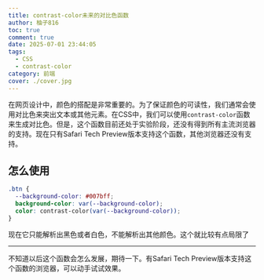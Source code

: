 ```yaml
---
title: contrast-color未来的对比色函数
author: 柚子816
toc: true
comment: true
date: 2025-07-01 23:44:05
tags:
  - CSS
  - contrast-color
category: 前端
cover: ./cover.jpg
---
```


在网页设计中，颜色的搭配是非常重要的。为了保证颜色的可读性，我们通常会使用对比色来突出文本或其他元素。在CSS中，我们可以使用`contrast-color`函数来生成对比色。但是，这个函数目前还处于实验阶段，还没有得到所有主流浏览器的支持。现在只有Safari Tech Preview版本支持这个函数，其他浏览器还没有支持。

## 怎么使用

```css
.btn {
  --background-color: #007bff;
  background-color: var(--background-color);
  color: contrast-color(var(--background-color));
}
```

现在它只能解析出黑色或者白色，不能解析出其他颜色。这个就比较有点局限了

---- 

不知道以后这个函数会怎么发展，期待一下。有Safari Tech Preview版本支持这个函数的浏览器，可以动手试试效果。